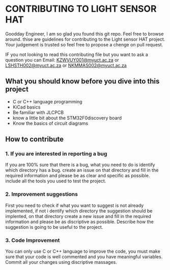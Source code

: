 # CONTRIBUTING TO LIGHT SENSOR HAT

Goodday Engineer, I am so glad you found this git repo. Feel free to browse around. thise are guidelines for contributing to the Light sensor HAT project. Your judgement is trusted so feel free to propose a chenge on pull request.

IF you not looking to read this contributing file but you want to ask a question you can Email: KZWVUY001@myuct.ac.za or LSHSTH002@myuct.ac.za or NKMMAS002@myuct.ac.za

## What you should know before you dive into this project

* C or C++ language programming
* KiCad basics
* Be familiar with JLCPCB
* know a little bit about the STM32F0discovery board
* Know the basics of circuit diagrams

## How to contribute

### 1. If you are interested in reporting a bug

If you are 100% sure that there is a bug, what you need to do is identify which directory has a bug.
create an issue on that directory and fill in the required information and please be as clear and specific as possible. include all the tools you used to test the project.

### 2. Improvement suggestions

First you need to check if what you want to suggest is not already implemented, if not i dentify which directory the suggestion should be implented, on that directory create a new issue and fill in the required information and please be as discriptive as possible. Describe how the suggestion is going to be useful to the project. 

### 3. Code Improvement

You can only use C or C++ language to improve the code, you must make sure that your code is well commented and you have meaningful variables. Commit all your changes using discriptive massages.
